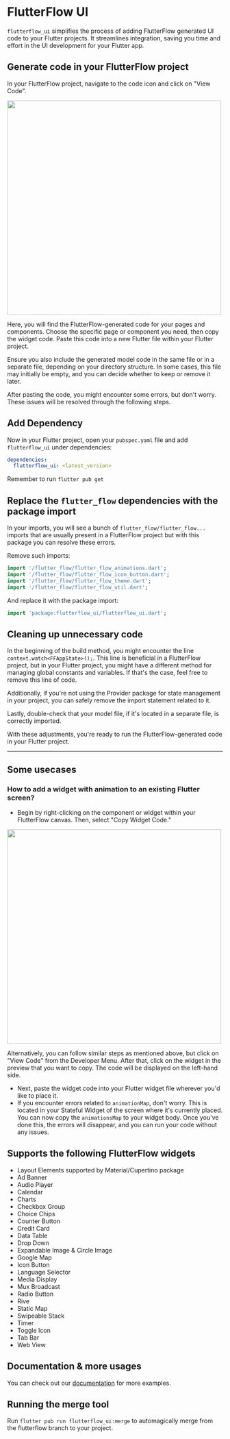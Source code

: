 # FlutterFlow UI

`flutterflow_ui` simplifies the process of adding FlutterFlow generated UI code to your Flutter projects. It streamlines integration, saving you time and effort in the UI development for your Flutter app.

## Generate code in your FlutterFlow project

In your FlutterFlow project, navigate to the code icon and click on "View Code".

<img src="https://raw.githubusercontent.com/flutterflow/flutterflow-ui/main/assets/package1.gif" width="500" />

Here, you will find the FlutterFlow-generated code for your pages and components. Choose the specific page or component you need, then copy the widget code. Paste this code into a new Flutter file within your Flutter project.

Ensure you also include the generated model code in the same file or in a separate file, depending on your directory structure. In some cases, this file may initially be empty, and you can decide whether to keep or remove it later.

After pasting the code, you might encounter some errors, but don't worry. These issues will be resolved through the following steps.


## Add Dependency

Now in your Flutter project, open your `pubspec.yaml` file and add `flutterflow_ui` under dependencies:

```yaml
dependencies:
  flutterflow_ui: <latest_version>
```
Remember to run `flutter pub get`

## Replace the `flutter_flow` dependencies with the package import

In your imports, you will see a bunch of `flutter_flow/flutter_flow...` imports that are usually present in a FlutterFlow project but with this package you can resolve these errors. 

Remove such imports:
```dart
import '/flutter_flow/flutter_flow_animations.dart';
import '/flutter_flow/flutter_flow_icon_button.dart';
import '/flutter_flow/flutter_flow_theme.dart';
import '/flutter_flow/flutter_flow_util.dart';
```

And replace it with the package import:

```dart
import 'package:flutterflow_ui/flutterflow_ui.dart';
```

## Cleaning up unnecessary code

In the beginning of the build method, you might encounter the line `context.watch<FFAppState>();`. This line is beneficial in a FlutterFlow project, but in your Flutter project, you might have a different method for managing global constants and variables. If that's the case, feel free to remove this line of code.

Additionally, if you're not using the Provider package for state management in your project, you can safely remove the import statement related to it.

Lastly, double-check that your model file, if it's located in a separate file, is correctly imported.

With these adjustments, you're ready to run the FlutterFlow-generated code in your Flutter project.
__________________________________________


## Some usecases

### How to add a widget with animation to an existing Flutter screen?

* Begin by right-clicking on the component or widget within your FlutterFlow canvas. Then, select "Copy Widget Code."

<img src="https://raw.githubusercontent.com/flutterflow/flutterflow-ui/main/assets/right-click.png" width="500" />

Alternatively, you can follow similar steps as mentioned above, but click on "View Code" from the Developer Menu. After that, click on the widget in the preview that you want to copy. The code will be displayed on the left-hand side.

* Next, paste the widget code into your Flutter widget file wherever you'd like to place it. 
* If you encounter errors related to `animationMap`, don't worry. This is located in your Stateful Widget of the screen where it's currently placed. You can now copy the `animationsMap` to your widget body. Once you've done this, the errors will disappear, and you can run your code without any issues.


## Supports the following FlutterFlow widgets

* Layout Elements supported by Material/Cupertino package
* Ad Banner
* Audio Player
* Calendar
* Charts
* Checkbox Group
* Choice Chips
* Counter Button
* Credit Card
* Data Table
* Drop Down
* Expandable Image & Circle Image
* Google Map
* Icon Button
* Language Selector
* Media Display
* Mux Broadcast
* Radio Button
* Rive
* Static Map
* Swipeable Stack
* Timer
* Toggle Icon
* Tab Bar
* Web View

## Documentation & more usages
You can check out our [documentation](https://docs.flutterflow.io/flutter/export-flutterflow-ui-code-to-your-flutter-project) for more examples.

## Running the merge tool

Run `flutter pub run flutterflow_ui:merge` to automagically merge from the flutterflow branch to your project.